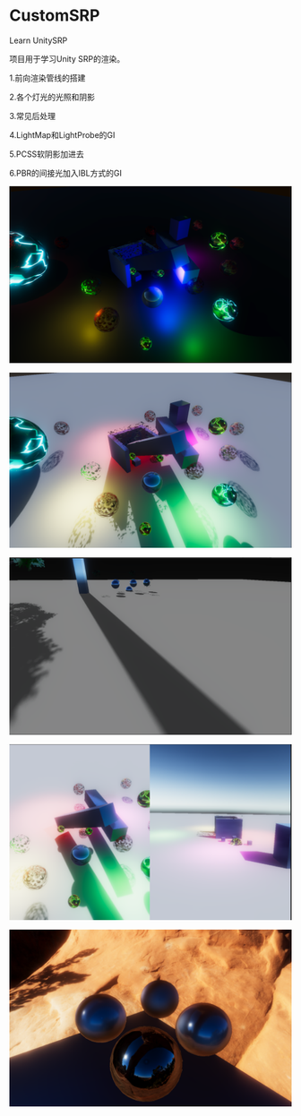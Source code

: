 # CustomSRP
 Learn UnitySRP 

项目用于学习Unity SRP的渲染。

1.前向渲染管线的搭建

2.各个灯光的光照和阴影

3.常见后处理

4.LightMap和LightProbe的GI

5.PCSS软阴影加进去

6.PBR的间接光加入IBL方式的GI





![Image text](https://github.com/AHappyFun/CustomSRP/blob/master/readme/r1.png)

![Image text](https://github.com/AHappyFun/CustomSRP/blob/master/readme/dirlight.jpg)

![Image text](https://github.com/AHappyFun/CustomSRP/blob/master/readme/pcss.jpg)

![Image text](https://github.com/AHappyFun/CustomSRP/blob/master/readme/multicam.jpg)

![Image text](https://github.com/AHappyFun/CustomSRP/blob/master/readme/ibl.jpg)

